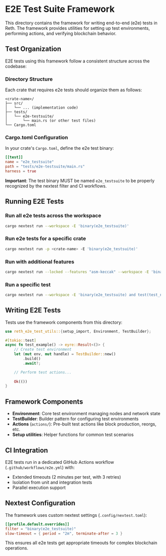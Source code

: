 # E2E Test Suite Framework

This directory contains the framework for writing end-to-end (e2e) tests in Reth. The framework provides utilities for setting up test environments, performing actions, and verifying blockchain behavior.

## Test Organization

E2E tests using this framework follow a consistent structure across the codebase:

### Directory Structure
Each crate that requires e2e tests should organize them as follows:
```
<crate-name>/
├── src/
│   └── ... (implementation code)
├── tests/
│   └── e2e-testsuite/
│       └── main.rs (or other test files)
└── Cargo.toml
```

### Cargo.toml Configuration
In your crate's `Cargo.toml`, define the e2e test binary:
```toml
[[test]]
name = "e2e_testsuite"
path = "tests/e2e-testsuite/main.rs"
harness = true
```

**Important**: The test binary MUST be named `e2e_testsuite` to be properly recognized by the nextest filter and CI workflows.

## Running E2E Tests

### Run all e2e tests across the workspace
```bash
cargo nextest run --workspace -E 'binary(e2e_testsuite)'
```

### Run e2e tests for a specific crate
```bash
cargo nextest run -p <crate-name> -E 'binary(e2e_testsuite)'
```

### Run with additional features
```bash
cargo nextest run --locked --features "asm-keccak" --workspace -E 'binary(e2e_testsuite)'
```

### Run a specific test
```bash
cargo nextest run --workspace -E 'binary(e2e_testsuite) and test(test_name)'
```

## Writing E2E Tests

Tests use the framework components from this directory:

```rust
use reth_e2e_test_utils::{setup_import, Environment, TestBuilder};

#[tokio::test]
async fn test_example() -> eyre::Result<()> {
    // Create test environment
    let (mut env, mut handle) = TestBuilder::new()
        .build()
        .await?;

    // Perform test actions...
    
    Ok(())
}
```

## Framework Components

- **Environment**: Core test environment managing nodes and network state
- **TestBuilder**: Builder pattern for configuring test environments
- **Actions** (`actions/`): Pre-built test actions like block production, reorgs, etc.
- **Setup utilities**: Helper functions for common test scenarios

## CI Integration

E2E tests run in a dedicated GitHub Actions workflow (`.github/workflows/e2e.yml`) with:
- Extended timeouts (2 minutes per test, with 3 retries)
- Isolation from unit and integration tests
- Parallel execution support

## Nextest Configuration

The framework uses custom nextest settings (`.config/nextest.toml`):
```toml
[[profile.default.overrides]]
filter = "binary(e2e_testsuite)"
slow-timeout = { period = "2m", terminate-after = 3 }
```

This ensures all e2e tests get appropriate timeouts for complex blockchain operations.